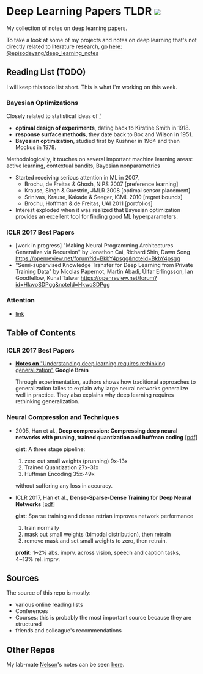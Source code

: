 # Deep Learning Papers TLDR [![](https://img.shields.io/badge/link_on-GitHub-brightgreen.svg?style=flat-square)](https://github.com/episodeyang/deep_learning_papers_TLDR)

My collection of notes on deep learning papers.

To take a look at some of my projects and notes on deep learning that's not directly related to literature research, go [here: @episodeyang/deep_learning_notes](https://github.com/episodeyang/deep_learning_notes#notes-on-deep-learning)

## Reading List (TODO)

I will keep this todo list short. This is what I'm working on this week.

### Bayesian Optimizations

Closely related to statistical ideas of [¹]
- **optimal design of experiments**, dating 
back to Kirstine Smith in 1918. 
- **response surface methods**, they date back to Box and Wilson in 1951. 
- **Bayesian optimization**, studied first by Kushner in 1964 and then
Mockus in 1978. 

Methodologically, it touches on several important machine learning areas: 
active learning, contextual bandits, Bayesian nonparametrics 
- Started receiving serious attention in ML in 2007, 
    - Brochu, de Freitas & Ghosh, NIPS 2007 [preference learning]  
    - Krause, Singh & Guestrin, JMLR 2008 [optimal sensor placement]  
    - Srinivas, Krause, Kakade & Seeger, ICML 2010 [regret bounds]  
    - Brochu, Hoffman & de Freitas, UAI 2011 [portfolios] 
- Interest exploded when it was realized that Bayesian optimization provides an
excellent tool for finding good ML hyperparameters.

[¹]: https://www.iro.umontreal.ca/~bengioy/cifar/NCAP2014-summerschool/slides/Ryan_adams_140814_bayesopt_ncap.pdf

### ICLR 2017 Best Papers

- [work in progress] "Making Neural Programming Architectures Generalize via Recursion"
by Jonathon Cai, Richard Shin, Dawn Song
https://openreview.net/forum?id=BkbY4psgg&noteId=BkbY4psgg
- "Semi-supervised Knowledge Transfer for Deep Learning from Private Training Data" 
by Nicolas Papernot, Martín Abadi, Úlfar Erlingsson, Ian Goodfellow, Kunal Talwar
https://openreview.net/forum?id=HkwoSDPgg&noteId=HkwoSDPgg

### Attention

- [link](https://www.dropbox.com/s/h6qmhhq3kpfhbzd/L10%20attention.pdf?dl=0)


## Table of Contents 

### ICLR 2017 Best Papers

- [**Notes on** "Understanding deep learning requires rethinking generalization"](ICLR%202017/Understanding%20deep%20learning%20requires%20rethinking%20generalization.md) **Google Brain**
    
    Through experimentation, authors shows how traditional 
    approaches to generalization failes to explain why large neural networks 
    generalize well in practice. They also explains why deep learning requires
    rethinking generalization. 

### Neural Compression and Techniques

- 2005, Han et al., **Deep compression: Compressing deep neural networks with pruning, trained quantization and huffman coding** [[pdf]](https://arxiv.org/pdf/1510.00149.pdf)
    
    **gist**: A three stage pipeline:
    1. zero out small weights (prunning) 9x-13x
    2. Trained Quantization 27x-31x
    3. Huffman Encoding 35x-49x
    
    without suffering any loss in accuracy.

- ICLR 2017, Han et al., **Dense-Sparse-Dense Training for Deep Neural Networks** [[pdf]](https://arxiv.org/pdf/1607.04381.pdf)
    
    **gist**: Sparse training and dense retrian improves network performance
    1. train normally 
    2. mask out small weights (bimodal distribution), then retrain
    3. remove mask and set small weights to zero, then retrain.
    
    **profit**: 1~2% abs. imprv. across vision, speech and caption tasks, 4~13% rel. imprv.
## Sources

The source of this repo is mostly:
- various online reading lists
- Conferences
- Courses: this is probably the most important source because they are structured
- friends and colleague's recommendations

## Other Repos

My lab-mate [Nelson](https://github.com/nelsonleung)'s notes can be seen [here](https://github.com/nelsonleung/deep-learning-papers-reading-notes).

